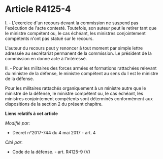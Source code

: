 # Article R4125-4

I. - L'exercice d'un recours devant la commission ne suspend pas l'exécution de l'acte contesté. Toutefois, son auteur peut
le retirer tant que le ministre compétent ou, le cas échéant, les ministres conjointement compétents n'ont pas statué sur le
recours.

L'auteur du recours peut y renoncer à tout moment par simple lettre adressée au secrétariat permanent de la commission. Le
président de la commission en donne acte à l'intéressé.

II. - Pour les militaires des forces armées et formations rattachées relevant du ministre de la défense, le ministre
compétent au sens du I est le ministre de la défense.

Pour les militaires rattachés organiquement à un ministre autre que le ministre de la défense, le ministre compétent ou, le
cas échéant, les ministres conjointement compétents sont déterminés conformément aux dispositions de la section 2 du présent
chapitre.

**Liens relatifs à cet article**

_Modifié par_:

  - Décret n°2017-744 du 4 mai 2017 - art. 4

_Cité par_:

  - Code de la défense. - art. R4125-9 (V)
